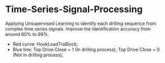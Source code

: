 # Time-Series-Signal-Processing
Applying Unsupervised Learning to identify each drilling sequence from complex time series signals. Improve the identification accuracy from around 60% to 99%. 
- Red curve: HookLoadTraBlock; 
- Blue line: Top Drive Close = 1 (In drilling process); Top Drive Close = 0 (Not in drilling process); 
